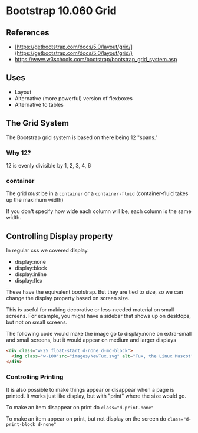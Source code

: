 # Bootstrap 10.060 Grid

## References

* [https://getbootstrap.com/docs/5.0/layout/grid/](https://getbootstrap.com/docs/5.0/layout/grid/)
* https://www.w3schools.com/bootstrap/bootstrap_grid_system.asp

## Uses

* Layout
* Alternative (more powerful) version of flexboxes
* Alternative to tables

## The Grid System

The Bootstrap grid system is based on there being 12 "spans."

### Why 12?

12 is evenly divisible by 1, 2, 3, 4, 6

### container

The grid *must* be in a `container` or a `container-fluid` (container-fluid takes up the maximum width)

If you don't specify how wide each column will be, each column is the same width.

## Controlling Display property

In regular css we covered display.  
* display:none
* display:block
* display:inline
* display:flex

These have the equivalent bootstrap.  But they are tied to size, so we can change the display property based on screen size.

This is useful for making decorative or less-needed material on small screens.  For example, you might have a sidebar that shows up on desktops, but not on small screens.  

The following code would make the image go to display:none on extra-small and small screens, but it would appear on medium and larger displays

```html
<div class="w-25 float-start d-none d-md-block">      
  <img class="w-100"src="images/NewTux.svg" alt="Tux, the Linux Mascot" />
</div>
```
### Controlling Printing

It is also possible to make things appear or disappear when a page is printed.  It works just like display, but with "print" where the size would go.

To make an item disappear on print do `class="d-print-none"`

To make an item appear on print, but not display on the screen do `class="d-print-block d-none"`

